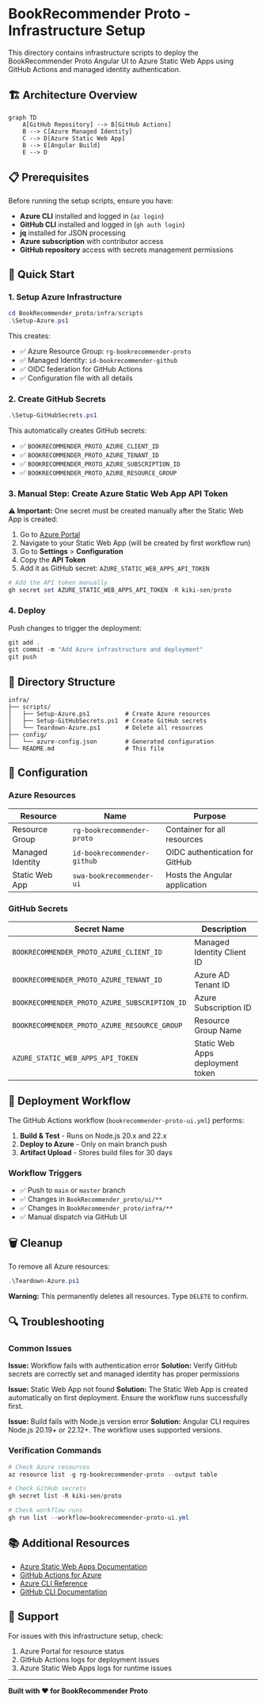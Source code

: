 # BookRecommender Proto - Infrastructure Setup

This directory contains infrastructure scripts to deploy the BookRecommender Proto Angular UI to Azure Static Web Apps using GitHub Actions and managed identity authentication.

## 🏗️ Architecture Overview

```mermaid
graph TD
    A[GitHub Repository] --> B[GitHub Actions]
    B --> C[Azure Managed Identity]
    C --> D[Azure Static Web App]
    B --> E[Angular Build]
    E --> D
```

## 📋 Prerequisites

Before running the setup scripts, ensure you have:

- **Azure CLI** installed and logged in (`az login`)
- **GitHub CLI** installed and logged in (`gh auth login`) 
- **jq** installed for JSON processing
- **Azure subscription** with contributor access
- **GitHub repository** access with secrets management permissions

## 🚀 Quick Start

### 1. Setup Azure Infrastructure

```powershell
cd BookRecommender_proto/infra/scripts
.\Setup-Azure.ps1
```

This creates:
- ✅ Azure Resource Group: `rg-bookrecommender-proto`
- ✅ Managed Identity: `id-bookrecommender-github`  
- ✅ OIDC federation for GitHub Actions
- ✅ Configuration file with all details

### 2. Create GitHub Secrets

```powershell
.\Setup-GitHubSecrets.ps1
```

This automatically creates GitHub secrets:
- ✅ `BOOKRECOMMENDER_PROTO_AZURE_CLIENT_ID`
- ✅ `BOOKRECOMMENDER_PROTO_AZURE_TENANT_ID`
- ✅ `BOOKRECOMMENDER_PROTO_AZURE_SUBSCRIPTION_ID`
- ✅ `BOOKRECOMMENDER_PROTO_AZURE_RESOURCE_GROUP`

### 3. Manual Step: Create Azure Static Web App API Token

**⚠️ Important:** One secret must be created manually after the Static Web App is created:

1. Go to [Azure Portal](https://portal.azure.com)
2. Navigate to your Static Web App (will be created by first workflow run)
3. Go to **Settings** > **Configuration**
4. Copy the **API Token**
5. Add it as GitHub secret: `AZURE_STATIC_WEB_APPS_API_TOKEN`

```powershell
# Add the API token manually
gh secret set AZURE_STATIC_WEB_APPS_API_TOKEN -R kiki-sen/proto
```

### 4. Deploy

Push changes to trigger the deployment:

```powershell
git add .
git commit -m "Add Azure infrastructure and deployment"
git push
```

## 📁 Directory Structure

```
infra/
├── scripts/
│   ├── Setup-Azure.ps1          # Create Azure resources
│   ├── Setup-GitHubSecrets.ps1  # Create GitHub secrets
│   └── Teardown-Azure.ps1       # Delete all resources
├── config/
│   └── azure-config.json        # Generated configuration
└── README.md                    # This file
```

## 🔧 Configuration

### Azure Resources

| Resource | Name | Purpose |
|----------|------|---------|
| Resource Group | `rg-bookrecommender-proto` | Container for all resources |
| Managed Identity | `id-bookrecommender-github` | OIDC authentication for GitHub |
| Static Web App | `swa-bookrecommender-ui` | Hosts the Angular application |

### GitHub Secrets

| Secret Name | Description |
|-------------|-------------|
| `BOOKRECOMMENDER_PROTO_AZURE_CLIENT_ID` | Managed Identity Client ID |
| `BOOKRECOMMENDER_PROTO_AZURE_TENANT_ID` | Azure AD Tenant ID |
| `BOOKRECOMMENDER_PROTO_AZURE_SUBSCRIPTION_ID` | Azure Subscription ID |
| `BOOKRECOMMENDER_PROTO_AZURE_RESOURCE_GROUP` | Resource Group Name |
| `AZURE_STATIC_WEB_APPS_API_TOKEN` | Static Web Apps deployment token |

## 🔄 Deployment Workflow

The GitHub Actions workflow (`bookrecommender-proto-ui.yml`) performs:

1. **Build & Test** - Runs on Node.js 20.x and 22.x
2. **Deploy to Azure** - Only on main branch push
3. **Artifact Upload** - Stores build files for 30 days

### Workflow Triggers

- ✅ Push to `main` or `master` branch
- ✅ Changes in `BookRecommender_proto/ui/**`
- ✅ Changes in `BookRecommender_proto/infra/**`
- ✅ Manual dispatch via GitHub UI

## 🗑️ Cleanup

To remove all Azure resources:

```powershell
.\Teardown-Azure.ps1
```

**Warning:** This permanently deletes all resources. Type `DELETE` to confirm.

## 🔍 Troubleshooting

### Common Issues

**Issue:** Workflow fails with authentication error
**Solution:** Verify GitHub secrets are correctly set and managed identity has proper permissions

**Issue:** Static Web App not found
**Solution:** The Static Web App is created automatically on first deployment. Ensure the workflow runs successfully first.

**Issue:** Build fails with Node.js version error
**Solution:** Angular CLI requires Node.js 20.19+ or 22.12+. The workflow uses supported versions.

### Verification Commands

```powershell
# Check Azure resources
az resource list -g rg-bookrecommender-proto --output table

# Check GitHub secrets
gh secret list -R kiki-sen/proto

# Check workflow runs
gh run list --workflow=bookrecommender-proto-ui.yml
```

## 📚 Additional Resources

- [Azure Static Web Apps Documentation](https://docs.microsoft.com/en-us/azure/static-web-apps/)
- [GitHub Actions for Azure](https://github.com/Azure/actions)
- [Azure CLI Reference](https://docs.microsoft.com/en-us/cli/azure/)
- [GitHub CLI Documentation](https://cli.github.com/)

## 🤝 Support

For issues with this infrastructure setup, check:
1. Azure Portal for resource status
2. GitHub Actions logs for deployment issues  
3. Azure Static Web Apps logs for runtime issues

---

**Built with ❤️ for BookRecommender Proto**
